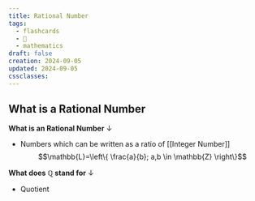 ```yaml
---
title: Rational Number
tags:
  - flashcards
  - 🌱
  - mathematics
draft: false
creation: 2024-09-05
updated: 2024-09-05
cssclasses: 
---
```

## What is a Rational Number

**What is an Rational Number**
↓
- Numbers which can be written as a ratio of [[Integer Number]]
$$\mathbb{L}=\left\{  \frac{a}{b}; a,b \in \mathbb{Z} \right\}$$
<!--SR:!2024-12-13,4,270-->

**What does $\mathbb{Q}$ stand for**
↓
- Quotient
<!--SR:!2024-12-13,4,270-->
